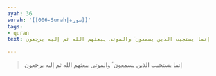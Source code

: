 ```yaml
---
ayah: 36
surah: '[[006-Surah|سورة]]'
tags:
- quran
text: إنما يستجيب الذين يسمعون ۘ والموتى يبعثهم الله ثم إليه يرجعون

---
```

> إنما يستجيب الذين يسمعون ۘ والموتى يبعثهم الله ثم إليه يرجعون

